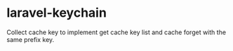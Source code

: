 # laravel-keychain
Collect cache key to implement get cache key list and cache forget with the same prefix key.

